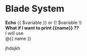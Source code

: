 # Blade System
**Echo**
{{ $variable }} or {! $variable !} <br/>
**What if I want to print {{name}} ??** <br/>
I will use <br/>
@{{ name }} <br/>
<!-- New line here... -->
jhdsjkh


